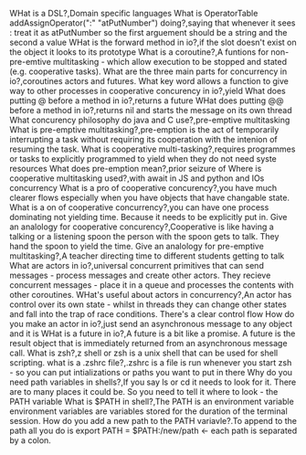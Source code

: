WHat is a DSL?,Domain specific languages
What is OperatorTable addAssignOperator(":" "atPutNumber") doing?,saying that whenever it sees : treat it as atPutNumber so the first arguement should be a string and the second a value
WHat is the forward method in io?,if the slot doesn't exist on the object it looks to its prototype
What is a coroutine?,A funtions for non-pre-emtive multitasking - which allow execution to be stopped and stated (e.g. cooperative tasks).
What are the three main parts for concurrency in io?,coroutines actors and futures.
What key word allows a function to give way to other processes in cooperative concurency in io?,yield
What does putting @ before a method in io?,returns a future
WHat does putting @@ before a method in io?,returns nil and starts the message on its own thread
What concurency philosophy do java and C use?,pre-emptive multitasking
What is pre-emptive multitasking?,pre-emption is the act of temporarily interrupting a task without requiring its cooperation with the intenion of resuming the task.
What is cooperative multi-tasking?,requires programmes or tasks to explicitly programmed to yield when they do not need syste resources
What does pre-emption mean?,prior seizure of
Where is cooperative multitasking used?,with await in JS and python and IOs concurrency
What is a pro of cooperative concurency?,you have much clearer flows especially when you have objects that have changable state.
What is a on of cooperative concurrency?,you can have one process dominating not yielding time. Because it needs to be explicitly put in.
Give an analology for cooperative concurency?,Cooperative is like having a talking or a listening spoon the person with the spoon gets to talk. They hand the spoon to yield the time.
Give an analology for pre-emptive multitasking?,A teacher directing time to different students getting to talk
What are actors in io?,universal concurrent primitives that can send messages - process messages and create other actors. They recieve concurrent messages - place it in a queue and processes the contents with other coroutines.
WHat's useful about actors in concurrency?,An actor has control over its own state - whilst in threads they can change other states and fall into the trap of race conditions. There's a clear control flow
How do you make an actor in io?,just send an asynchronous message to any object and it is
WHat is a future in io?,A future is a bit like a promise. A future is the result object that is immediately returned from an asynchronous message call.
What is zsh?,z shell or zsh is a unix shell that can be used for shell scripting.
what is a .zshrc file?,.zshrc is a file is run whenever you start zsh  - so you can put intializations or paths you want to put in there
Why do you need path variables in shells?,If you say ls or cd it needs to look for it. There are to many places it could be. So you need to tell it where to look - the PATH variable
What is $PATH in shell?,The PATH is an environment variable environment variables are variables stored for the duration of the terminal session.
How do you add a new path to the PATH variavle?.To append to the path all you do is export PATH = $PATH:/new/path  <- each path is separated by a colon.
